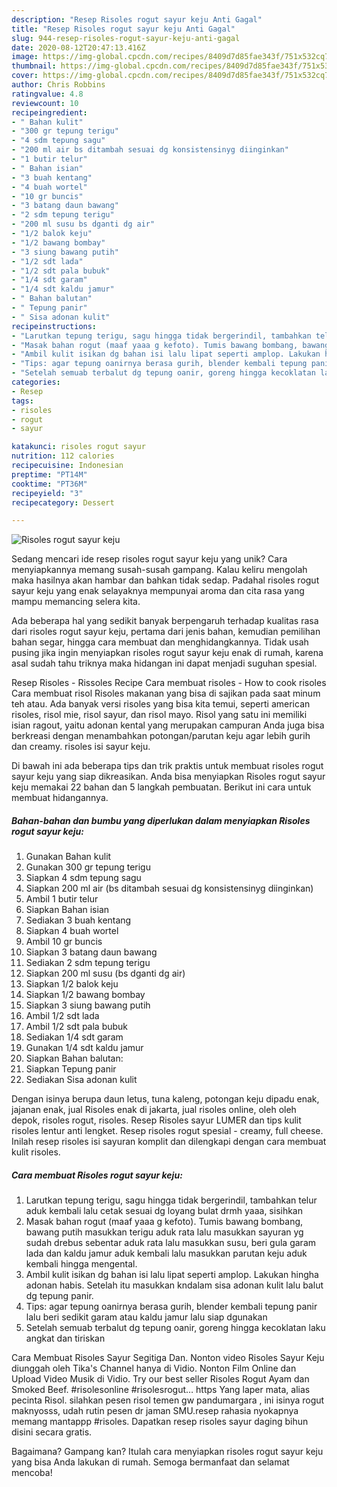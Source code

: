 ```yaml
---
description: "Resep Risoles rogut sayur keju Anti Gagal"
title: "Resep Risoles rogut sayur keju Anti Gagal"
slug: 944-resep-risoles-rogut-sayur-keju-anti-gagal
date: 2020-08-12T20:47:13.416Z
image: https://img-global.cpcdn.com/recipes/8409d7d85fae343f/751x532cq70/risoles-rogut-sayur-keju-foto-resep-utama.jpg
thumbnail: https://img-global.cpcdn.com/recipes/8409d7d85fae343f/751x532cq70/risoles-rogut-sayur-keju-foto-resep-utama.jpg
cover: https://img-global.cpcdn.com/recipes/8409d7d85fae343f/751x532cq70/risoles-rogut-sayur-keju-foto-resep-utama.jpg
author: Chris Robbins
ratingvalue: 4.8
reviewcount: 10
recipeingredient:
- " Bahan kulit"
- "300 gr tepung terigu"
- "4 sdm tepung sagu"
- "200 ml air bs ditambah sesuai dg konsistensinyg diinginkan"
- "1 butir telur"
- " Bahan isian"
- "3 buah kentang"
- "4 buah wortel"
- "10 gr buncis"
- "3 batang daun bawang"
- "2 sdm tepung terigu"
- "200 ml susu bs dganti dg air"
- "1/2 balok keju"
- "1/2 bawang bombay"
- "3 siung bawang putih"
- "1/2 sdt lada"
- "1/2 sdt pala bubuk"
- "1/4 sdt garam"
- "1/4 sdt kaldu jamur"
- " Bahan balutan"
- " Tepung panir"
- " Sisa adonan kulit"
recipeinstructions:
- "Larutkan tepung terigu, sagu hingga tidak bergerindil, tambahkan telur aduk kembali lalu cetak sesuai dg loyang bulat drmh yaaa, sisihkan"
- "Masak bahan rogut (maaf yaaa g kefoto). Tumis bawang bombang, bawang putih masukkan terigu aduk rata lalu masukkan sayuran yg sudah drebus sebentar aduk rata lalu masukkan susu, beri gula garam lada dan kaldu jamur aduk kembali lalu masukkan parutan keju aduk kembali hingga mengental."
- "Ambil kulit isikan dg bahan isi lalu lipat seperti amplop. Lakukan hingha adonan habis. Setelah itu masukkan kndalam sisa adonan kulit lalu balut dg tepung panir."
- "Tips: agar tepung oanirnya berasa gurih, blender kembali tepung panir lalu beri sedikit garam atau kaldu jamur lalu siap dgunakan"
- "Setelah semuab terbalut dg tepung oanir, goreng hingga kecoklatan laku angkat dan tiriskan"
categories:
- Resep
tags:
- risoles
- rogut
- sayur

katakunci: risoles rogut sayur 
nutrition: 112 calories
recipecuisine: Indonesian
preptime: "PT14M"
cooktime: "PT36M"
recipeyield: "3"
recipecategory: Dessert

---
```



![Risoles rogut sayur keju](https://img-global.cpcdn.com/recipes/8409d7d85fae343f/751x532cq70/risoles-rogut-sayur-keju-foto-resep-utama.jpg)

Sedang mencari ide resep risoles rogut sayur keju yang unik? Cara menyiapkannya memang susah-susah gampang. Kalau keliru mengolah maka hasilnya akan hambar dan bahkan tidak sedap. Padahal risoles rogut sayur keju yang enak selayaknya mempunyai aroma dan cita rasa yang mampu memancing selera kita.

Ada beberapa hal yang sedikit banyak berpengaruh terhadap kualitas rasa dari risoles rogut sayur keju, pertama dari jenis bahan, kemudian pemilihan bahan segar, hingga cara membuat dan menghidangkannya. Tidak usah pusing jika ingin menyiapkan risoles rogut sayur keju enak di rumah, karena asal sudah tahu triknya maka hidangan ini dapat menjadi suguhan spesial.

Resep Risoles - Rissoles Recipe Cara membuat risoles - How to cook risoles Cara membuat risol Risoles makanan yang bisa di sajikan pada saat minum teh atau. Ada banyak versi risoles yang bisa kita temui, seperti american risoles, risol mie, risol sayur, dan risol mayo. Risol yang satu ini memiliki isian ragout, yaitu adonan kental yang merupakan campuran Anda juga bisa berkreasi dengan menambahkan potongan/parutan keju agar lebih gurih dan creamy. risoles isi sayur keju.


Di bawah ini ada beberapa tips dan trik praktis untuk membuat risoles rogut sayur keju yang siap dikreasikan. Anda bisa menyiapkan Risoles rogut sayur keju memakai 22 bahan dan 5 langkah pembuatan. Berikut ini cara untuk membuat hidangannya.

<!--inarticleads1-->

##### Bahan-bahan dan bumbu yang diperlukan dalam menyiapkan Risoles rogut sayur keju:

1. Gunakan  Bahan kulit
1. Gunakan 300 gr tepung terigu
1. Siapkan 4 sdm tepung sagu
1. Siapkan 200 ml air (bs ditambah sesuai dg konsistensinyg diinginkan)
1. Ambil 1 butir telur
1. Siapkan  Bahan isian
1. Sediakan 3 buah kentang
1. Siapkan 4 buah wortel
1. Ambil 10 gr buncis
1. Siapkan 3 batang daun bawang
1. Sediakan 2 sdm tepung terigu
1. Siapkan 200 ml susu (bs dganti dg air)
1. Siapkan 1/2 balok keju
1. Siapkan 1/2 bawang bombay
1. Siapkan 3 siung bawang putih
1. Ambil 1/2 sdt lada
1. Ambil 1/2 sdt pala bubuk
1. Sediakan 1/4 sdt garam
1. Gunakan 1/4 sdt kaldu jamur
1. Siapkan  Bahan balutan:
1. Siapkan  Tepung panir
1. Sediakan  Sisa adonan kulit


Dengan isinya berupa daun letus, tuna kaleng, potongan keju dipadu enak, jajanan enak, jual Risoles enak di jakarta, jual risoles online, oleh oleh depok, risoles rogut, risoles. Resep Risoles sayur LUMER dan tips kulit risoles lentur anti lengket. Resep risoles rogut spesial - creamy, full cheese. Inilah resep risoles isi sayuran komplit dan dilengkapi dengan cara membuat kulit risoles. 

<!--inarticleads2-->

##### Cara membuat Risoles rogut sayur keju:

1. Larutkan tepung terigu, sagu hingga tidak bergerindil, tambahkan telur aduk kembali lalu cetak sesuai dg loyang bulat drmh yaaa, sisihkan
1. Masak bahan rogut (maaf yaaa g kefoto). Tumis bawang bombang, bawang putih masukkan terigu aduk rata lalu masukkan sayuran yg sudah drebus sebentar aduk rata lalu masukkan susu, beri gula garam lada dan kaldu jamur aduk kembali lalu masukkan parutan keju aduk kembali hingga mengental.
1. Ambil kulit isikan dg bahan isi lalu lipat seperti amplop. Lakukan hingha adonan habis. Setelah itu masukkan kndalam sisa adonan kulit lalu balut dg tepung panir.
1. Tips: agar tepung oanirnya berasa gurih, blender kembali tepung panir lalu beri sedikit garam atau kaldu jamur lalu siap dgunakan
1. Setelah semuab terbalut dg tepung oanir, goreng hingga kecoklatan laku angkat dan tiriskan


Cara Membuat Risoles Sayur Segitiga Dan. Nonton video Risoles Sayur Keju diunggah oleh Tika&#39;s Channel hanya di Vidio. Nonton Film Online dan Upload Video Musik di Vidio. Try our best seller Risoles Rogut Ayam dan Smoked Beef. #risolesonline #risolesrogut… https Yang laper mata, alias pecinta Risol. silahkan pesen risol temen gw pandumargara , ini isinya rogut maknyosss, udah rutin pesen dr jaman SMU.resep rahasia nyokapnya memang mantappp #risoles. Dapatkan resep risoles sayur daging bihun disini secara gratis. 

Bagaimana? Gampang kan? Itulah cara menyiapkan risoles rogut sayur keju yang bisa Anda lakukan di rumah. Semoga bermanfaat dan selamat mencoba!

